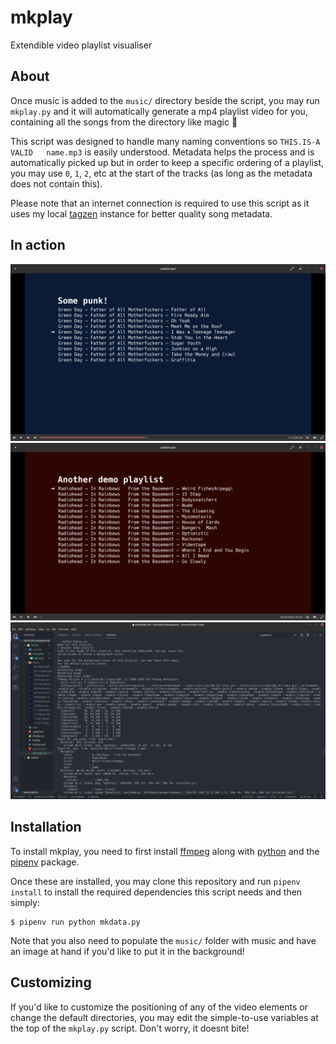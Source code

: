 # mkplay

Extendible video playlist visualiser

## About

Once music is added to the `music/` directory beside the script, you may run `mkplay.py` and it will automatically generate a mp4 playlist video for you, containing all the songs from the directory like magic 🌠

This script was designed to handle many naming conventions so `THIS.IS-A VALID   name.mp3` is easily understood. Metadata helps the process and is automatically picked up but in order to keep a specific ordering of a playlist, you may use `0`, `1`, `2`, etc at the start of the tracks (as long as the metadata does not contain this).

Please note that an internet connection is required to use this script as it uses my local [tagzen](https://github.com/owez/tagzen) instance for better quality song metadata.

## In action

![Player image 1](./examples/eg1.png)
![Player image 2](./examples/eg2.png)
![Command-line use](./examples/eg3.png)

## Installation

To install mkplay, you need to first install [ffmpeg](https://ffmpeg.org/) along with [python](https://www.python.org/) and the [pipenv](https://pipenv.pypa.io/en/latest/) package.

Once these are installed, you may clone this repository and run `pipenv install` to install the required dependencies this script needs and then simply:

```shell
$ pipenv run python mkdata.py
```

Note that you also need to populate the `music/` folder with music and have an image at hand if you'd like to put it in the background!

## Customizing

If you'd like to customize the positioning of any of the video elements or change the default directories, you may edit the simple-to-use variables at the top of the `mkplay.py` script. Don't worry, it doesnt bite!
